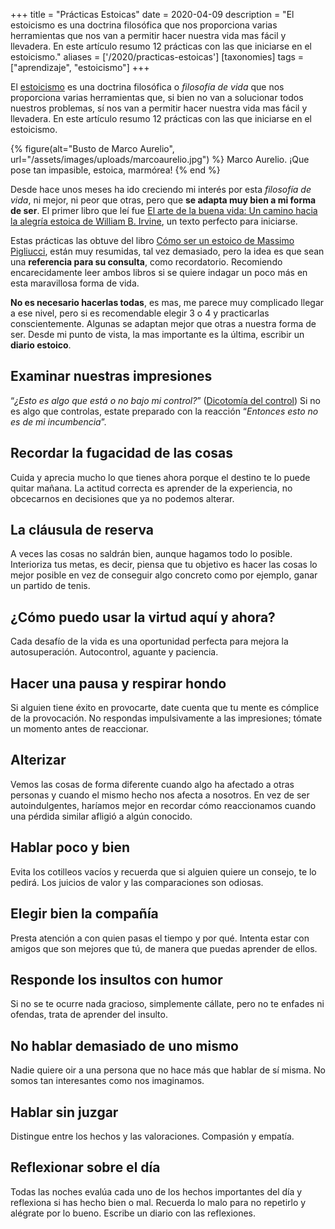 +++
title = "Prácticas Estoicas"
date = 2020-04-09
description = "El estoicismo es una doctrina filosófica que nos proporciona varias herramientas que nos van a permitir hacer nuestra vida mas fácil y llevadera. En este artículo resumo 12 prácticas con las que iniciarse en el estoicismo."
aliases = ['/2020/practicas-estoicas']
[taxonomies]
tags = ["aprendizaje", "estoicismo"]
+++

El [estoicismo][estoicismo] es una doctrina filosófica o *filosofía de vida* que nos proporciona varias herramientas que, si bien no van a solucionar todos nuestros problemas, sí nos van a permitir hacer nuestra vida mas fácil y llevadera. En este artículo resumo 12 prácticas con las que iniciarse en el estoicismo.  
<!-- more -->

{% figure(alt="Busto de Marco Aurelio", url="/assets/images/uploads/marcoaurelio.jpg") %}
    Marco Aurelio. ¡Que pose tan impasible, estoica, marmórea!
{% end %}   

Desde hace unos meses ha ido creciendo mi interés por esta *filosofía de vida*, ni mejor, ni peor que otras, pero que **se adapta muy bien a mi forma de ser**. El primer libro que leí fue [El arte de la buena vida: Un camino hacia la alegría estoica de William B. Irvine][arte-buena-vida], un texto perfecto para iniciarse.  

Estas prácticas las obtuve del libro [Cómo ser un estoico de Massimo Pigliucci][como-ser-estoico], están muy resumidas, tal vez demasiado, pero la idea es que sean una **referencia para su consulta**, como recordatorio. Recomiendo encarecidamente leer ambos libros si se quiere indagar un poco más en esta maravillosa forma de vida.  

**No es necesario hacerlas todas**, es mas, me parece muy complicado llegar a ese nivel, pero si es recomendable elegir 3 o 4 y practicarlas conscientemente. Algunas se adaptan mejor que otras a nuestra forma de ser. Desde mi punto de vista, la mas importante es la última, escribir un **diario estoico**.

## Examinar nuestras impresiones  
“*¿Esto es algo que está o no bajo mi control?*” ([Dicotomía del control][dicotomia]) Si no es algo que controlas, estate preparado con la reacción “*Entonces esto no es de mi incumbencia*”.  

## Recordar la fugacidad de las cosas  
Cuida y aprecia mucho lo que tienes ahora porque el destino te lo puede quitar mañana. La actitud correcta es aprender de la experiencia, no obcecarnos en decisiones que ya no podemos alterar.  

## La cláusula de reserva  
A veces las cosas no saldrán bien, aunque hagamos todo lo posible. Interioriza tus metas, es decir, piensa que tu objetivo es hacer las cosas lo mejor posible en vez de conseguir algo concreto como por ejemplo, ganar un partido de tenis.  

## ¿Cómo puedo usar la virtud aquí y ahora?  
Cada desafío de la vida es una oportunidad perfecta para mejora la autosuperación. Autocontrol, aguante y paciencia.  

## Hacer una pausa y respirar hondo  
Si alguien tiene éxito en provocarte, date cuenta que tu mente es cómplice de la provocación. No respondas impulsivamente a las impresiones; tómate un momento antes de reaccionar.  

## Alterizar  
Vemos las cosas de forma diferente cuando algo ha afectado a otras personas y cuando el mismo hecho nos afecta a nosotros. En vez de ser autoindulgentes, haríamos mejor en recordar cómo reaccionamos cuando una pérdida similar afligió a algún conocido.  

## Hablar poco y bien  
Evita los cotilleos vacíos y recuerda que si alguien quiere un consejo, te lo pedirá. Los juicios de valor y las comparaciones son odiosas.  

## Elegir bien la compañía  
Presta atención a con quien pasas el tiempo y por qué. Intenta estar con amigos que son mejores que tú, de manera que puedas aprender de ellos.  

## Responde los insultos con humor  
Si no se te ocurre nada gracioso, simplemente cállate, pero no te enfades ni ofendas, trata de aprender del insulto.  

## No hablar demasiado de uno mismo  
Nadie quiere oir a una persona que no hace más que hablar de sí misma. No somos tan interesantes como nos imaginamos.  

## Hablar sin juzgar  
Distingue entre los hechos y las valoraciones. Compasión y empatía.  

## Reflexionar sobre el día  
Todas las noches evalúa cada uno de los hechos importantes del día y reflexiona si has hecho bien o mal. Recuerda lo malo para no repetirlo y alégrate por lo bueno. Escribe un diario con las reflexiones.

[estoicismo]: https://elestoico.com/
[dicotomia]: https://diarioestoico.com/la-dicotomia-del-control/
[como-ser-estoico]: https://www.amazon.es/C%C3%B3mo-ser-estoico-Utilizar-filosof%C3%ADa-ebook/dp/B079QHQ2Y6
[arte-buena-vida]: https://www.amazon.es/El-arte-buena-vida-alegr%C3%ADa-ebook/dp/B07RH8NQV7